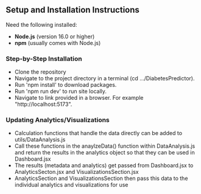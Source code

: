 ## Setup and Installation Instructions

Need the following installed:

- **Node.js** (version 16.0 or higher)
- **npm** (usually comes with Node.js)

### Step-by-Step Installation

- Clone the repository
- Navigate to the project directory in a terminal (cd .../DiabetesPredictor).
- Run 'npm install' to download packages.
- Run 'npm run dev' to run site locally.
- Navigate to link provided in a browser. For example "http://localhost:5173".

### Updating Analytics/Visualizations

- Calculation functions that handle the data directly can be added to utils/DataAnalysis.js
- Call these functions in the anaylzeData() function within DataAnalysis.js
  and return the results in the analytics object so that they can be used in Dashboard.jsx
- The results (metadata and analytics) get passed from Dashboard.jsx to AnalyticsSecton.jsx
  and VisualizationsSection.jsx
- AnalyticsSection and VisualizationsSection then pass this data to the individual analytics
  and visualizations for use
